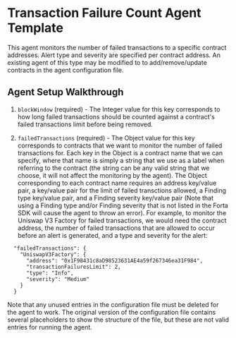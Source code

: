 # Transaction Failure Count Agent Template

This agent monitors the number of failed transactions to a specific contract addresses. Alert type
and severity are specified per contract address. An existing agent of this type may be modified to
to add/remove/update contracts in the agent configuration file.

## Agent Setup Walkthrough

1. `blockWindow` (required) - The Integer value for this key corresponds to how long failed
transactions should be counted against a contract's failed transactions limit before being removed.

2.  `failedTransactions` (required) - The Object value for this key corresponds to contracts that we
want to monitor the number of failed transactions for. Each key in the Object is a contract name that
we can specify, where that name is simply a string that we use as a label when referring to the contract
(the string can be any valid string that we choose, it will not affect the monitoring by the agent).
The Object corresponding to each contract name requires an address key/value pair, a key/value pair
for the limit of failed transctions allowed, a Finding type key/value pair, and a Finding severity
key/value pair (Note that using a Finding type and/or Finding severity that is not listed in the Forta SDK
will cause the agent to throw an error). For example, to monitor the Uniswap V3 Factory for failed transactions, we would need
the contract address, the number of failed transactions that are allowed to occur before an alert is
generated, and a type and severity for the alert:

```
  "failedTransactions": {
    "UniswapV3Factory": {
      "address": "0x1F98431c8aD98523631AE4a59f267346ea31F984",
      "transactionFailuresLimit": 2,
      "type": "Info",
      "severity": "Medium"
    }
  }
```

Note that any unused entries in the configuration file must be deleted for the agent to work.  The original version
of the configuration file contains several placeholders to show the structure of the file, but these are not valid
entries for running the agent.
